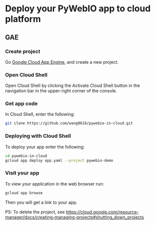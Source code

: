 # Deploy your PyWebIO app to cloud platform

## GAE

### Create project
Go [Google Cloud App Engine](https://console.cloud.google.com/appengine), and create a new project.

### Open Cloud Shell
Open Cloud Shell by clicking the Activate Cloud Shell button in the navigation bar in the upper-right corner of the console.

### Get app code

In Cloud Shell, enter the following:

```bash
git clone https://github.com/wang0618/pywebio-in-cloud.git
```

### Deploying with Cloud Shell
To deploy your app enter the following:

```bash
cd pywebio-in-cloud
gcloud app deploy app.yaml --project pywebio-demo
```

### Visit your app

To view your application in the web browser run:
```bash
gcloud app browse
```

Then you will get a link to your app.

PS: To delete the project, see https://cloud.google.com/resource-manager/docs/creating-managing-projects#shutting_down_projects